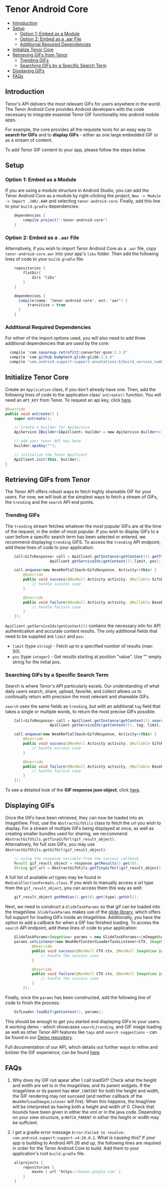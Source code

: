 Tenor Android Core
==================

- [Introduction](#introduction)
- [Setup](#setup)
  * [Option 1: Embed as a Module](#option-1-embed-as-a-module)
  * [Option 2: Embed as a .aar File](#option-2-embed-as-a-aar-file)
  * [Additional Required Dependencies](#additional-required-dependencies)
- [Initialize Tenor Core](#initialize-tenor-core)
- [Retrieving GIFs from Tenor](#retrieving-gifs-from-tenor)
  * [Trending GIFs](#trending-gifs)
  * [Searching GIFs by a Specific Search Term](#searching-gifs-by-a-specific-search-term)
- [Displaying GIFs](#displaying-gifs)
- [FAQs](#faqs)

## Introduction
Tenor's API delivers the most relevant GIFs for users anywhere in the world. 
The Tenor Android Core provides Android developers with the code necessary to integrate essential Tenor GIF functionality into android mobile apps. 

For example, the core provides all the requisite tools for an easy way to **search for GIFs** and to **display GIFs** - either as one large embedded GIF or as a stream of content.

To add Tenor GIF content to your app, please follow the steps below.

## Setup 

### Option 1: Embed as a Module
If you are using a module structure in Android Studio, you can add the Tenor Android Core as a module by right-clicking the project, `New -> Module -> Import .JAR/.AAR` and selecting `tenor-android-core`.  Finally, add this line to your `build.gradle` dependencies:
```java
    dependencies {
        compile project(':tenor-android-core')
    }
```

### Option 2: Embed as a `.aar` File
Alternatively, if you wish to import Tenor Android Core as a `.aar` file, copy `tenor-android-core.aar` into your app's `libs` folder.  Then add the following lines of code to your `build.gradle` file:  
```java
    repositories {
        flatDir{
            dirs 'libs'
        }
    }

    dependencies {
      compile(name: 'tenor-android-core', ext: 'aar') {
          transitive = true
      }
    }
```

### Additional Required Dependencies 
For either of the import options used, you will also need to add three additional dependencies that are used by the core:  
```java
  compile 'com.squareup.retrofit2:converter-gson:2.3.0'
  compile 'com.github.bumptech.glide:glide:3.8.0'
  compile "com.android.support:support-annotations:${build_version_number}"
```


## Initialize Tenor Core
Create an `Application` class, if you don't already have one.
Then, add the following lines of code to the application class' `onCreate()` function.
You will need an `API_KEY` from Tenor.  To request an api key, click [here](https://tenor.com/gifapi#apikey).

```java
@Override
public void onCreate() {
    super.onCreate();

    // Create a builder for ApiService
    ApiService.IBuilder<IApiClient> builder = new ApiService.Builder<>(this, IApiClient.class)

    // add your tenor API key here
    builder.apiKey("");

    // initialize the Tenor ApiClient
    ApiClient.init(this, builder);
}
```


## Retrieving GIFs from Tenor
The Tenor API offers robust ways to fetch highly shareable GIF for your users.
For now, we will look at the simplest ways to fetch a stream of GIFs, the `trending` and the `search` API end points.

### Trending GIFs
The `trending` stream fetches whatever the most popular GIFs are at the time of the request, in the order of most popular.
If you wish to display GIFs to a user before a specific search term has been selected or entered, we recommend displaying `trending` GIFS.
To access the `trending` API endpoint, add these lines of code to your application:
```java
    Call<GifsResponse> call = ApiClient.getInstance(getContext()).getTrending(
                    ApiClient.getServiceIds(getContext()),limit, pos);

    call.enqueue(new WeakRefCallback<GifsResponse, Activity>(this) {
        @Override
        public void success(@NonNull Activity activity, @Nullable GifsResponse response) {
            // handle success case
        }

        @Override
        public void failure(@NonNull Activity activity, @Nullable BaseError error) {
            // handle failure case
        }
    });
```
`ApiClient.getServiceIds(getContext())` contains the necessary info for API authentication and accurate content results.
The only additional fields that need to be supplied are `limit` and `pos`:

* `limit` (type `string`) - Fetch up to a specified number of results (max: 50).
* `pos` (type `integer`) - Get results starting at position "value".  Use "" empty string for the initial pos.  


### Searching GIFs by a Specific Search Term
Search is where Tenor's API particularly excels. Our understanding of what daily users search, share, upload, favorite, and collect allows us to continually return with precision the most relevant and shareable GIFs.

`search` uses the same fields as `trending`, but with an additional `tag` field that takes a single or multiple words, to return the most precise GIFs possible.
```java
    Call<GifsResponse> call = ApiClient.getInstance(getContext()).search(
                    ApiClient.getServiceIds(getContext()), tag, limit, pos);

    call.enqueue(new WeakRefCallback<GifsResponse, Activity>(this) {
        @Override
        public void success(@NonNull Activity activity, @Nullable GifsResponse response) {
            // handle success case
        }

        @Override
        public void failure(@NonNull Activity activity, @Nullable BaseError error) {
            // handle failure case
        }
    });
```

To see a detailed look of the **GIF response json object**, click [here](https://tenor.com/gifapi#responseobjects).

## Displaying GIFs
Once the GIFs have been retrieved, they can now be loaded into an ImageView.
First, use the `AbstractGifUtils` class to fetch the url you wish to display.  For a stream of multiple GIFs being displayed at once,
as well as creating smaller bundles used for sharing, we reccommend `AbstractGifUtils.getTinyGifUrl(gif_result_object)`.  
Alternatively, for full size GIFs, you may use `AbstractGifUtils.getGifUrl(gif_result_object)`.

```java
    // using the response variable from the success callback
    Result gif_result_object = response.getResults().get(0);
    String gif_url = AbstractGifUtils.getTinyGifUrl(gif_result_object);
```

A full list of available url types may be found in `MediaCollectionFormats.class`.
If you wish to manually access a url type from the `gif_result_object`, you can access them this way as well:
```java
    gif_result_object.getMedias().get(0).get(type).getUrl(); 
```

Next, we need to construct a `GlideTaskParams` so that gif can be loaded into the ImageView.  `GlideTaskParams` makes use of the [glide library](https://github.com/bumptech/glide), which offers full support for loading GIFs inside an ImageView.
Additionally, you have the option to add a callback for when a GIF has finished loading.
To access the `search` API endpoint, add these lines of code to your application:
```java
    GlideTaskParams<ImageView> params = new GlideTaskParams<>(mImageView, gif_url);
    params.setListener(new WeakRefContentLoaderTaskListener<CTX, ImageView>(getRef()) {
            @Override
            public void success(@NonNull CTX ctx, @NonNull ImageView imageView, @Nullable Drawable drawable) {
                // handle the success case
            }

            @Override
            public void failure(@NonNull CTX ctx, @NonNull ImageView imageView, @Nullable Drawable drawable) {
                // handle the success case
            }
        });
```

Finally, once the `params` has been constructed, add the following line of code to finish the process:
```java
    GifLoader.loadGif(getContext(), params);
``` 

This should be enough to get you started and displaying GIFs to your users.
A working demo - which showcases `search`,`trending`, and GIF image loading as well as other Tenor API features like `tags` and `search suggestions` - can be found in our [Demo repository]().

Full documentation of our API, which details out further ways to refine and bolster the GIF experience, can be found [here](https://tenor.com/gifapi).

## FAQs

1. Why does my GIF not apear after I call loadGif?
Check what the height and width are set to in the ImageView, and its parent widgets. If the ImageView or its parent has `WRAP_CONTENT` for both the height and width, the GIF rendering may not succeed (and neither callback of the `WeakRefLoadImageListener` will fire).  When this happens, the ImagView will be interpreted as having both a height and width of 0. Check that bounds have been given in either the xml or in the java code. Depending on your view structure, a `MATCH_PARENT` in either the height or width may be suffcient.

2. I get a gradle error message `Error:Failed to resolve: com.android.support:support-v4:26.0.1`.  What is causing this?
If your app is building to Android API 26 and up, the following lines are required in order for the Tenor Android Core to build.
Add them to your application's root `build.gradle` file.
```java
    allprojects {
        repositories {
            maven { url 'https://maven.google.com' }
        }
    }
```


